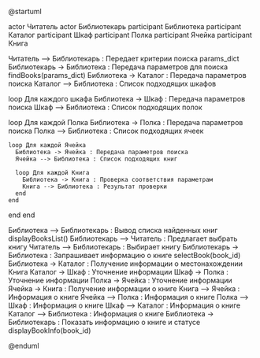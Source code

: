 @startuml

actor Читатель
actor Библиотекарь
participant Библиотека
participant Каталог
participant Шкаф
participant Полка
participant Ячейка
participant Книга

Читатель --> Библиотекарь : Передает критерии поиска params_dict
Библиотекарь -> Библиотека : Передача параметров для поиска findBooks(params_dict)
Библиотека -> Каталог : Передача параметров поиска
Каталог --> Библиотека : Список подходящих шкафов

loop Для каждого шкафа
  Библиотека -> Шкаф : Передача параметров поиска
  Шкаф --> Библиотека : Список подходящих полок

  loop Для каждой Полка
    Библиотека -> Полка : Передача параметров поиска
    Полка --> Библиотека : Список подходящих ячеек

    loop Для каждой Ячейка
      Библиотека -> Ячейка : Передача параметров поиска
      Ячейка --> Библиотека : Список подходящих книг

      loop Для каждой Книга
        Библиотека -> Книга : Проверка соответствия параметрам
        Книга --> Библиотека : Результат проверки
      end
    end
  end
end

Библиотека --> Библиотекарь : Вывод списка найденных книг displayBooksList()
Библиотекарь --> Читатель : Предлагает выбрать книгу
Читатель --> Библиотекарь : Выбирает книгу
Библиотекарь -> Библиотека : Запрашивает информацию о книге selectBook(book_id)
Библиотека -> Каталог : Получение информации о местонахождении Книга
Каталог -> Шкаф : Уточнение информации
Шкаф -> Полка : Уточнение информации
Полка -> Ячейка : Уточнение информации
Ячейка -> Книга : Получение информации о книге
Книга --> Ячейка : Информация о книге
Ячейка --> Полка : Информация о книге
Полка --> Шкаф : Информация о книге
Шкаф --> Каталог : Информация о книге
Каталог --> Библиотека : Информация о книге
Библиотека -> Библиотекарь : Показать информацию о книге и статусе displayBookInfo(book_id)

@enduml
